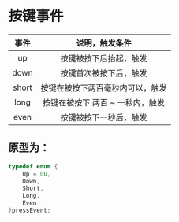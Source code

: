 # 按键事件



| 事件  |          说明，触发条件           |
| :---: | :-------------------------------: |
|  up   |      按键被按下后抬起，触发       |
| down  |      按键首次被按下后，触发       |
| short | 按键在被按下两百毫秒内可以，触发  |
| long  | 按键在被按下  两百 ~ 一秒内，触发 |
| even  |      按键被按下一秒后，触发       |

## 原型为：

```c
typedef enum {
    Up = 0u,
    Down,
    Short,
    Long,
    Even
}pressEvent;
```

